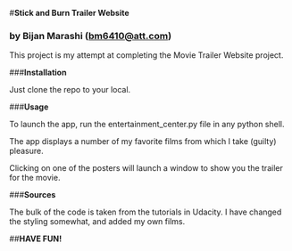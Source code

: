 #**Stick and Burn Trailer Website**
### by Bijan Marashi (bm6410@att.com)

This project is my attempt at completing the Movie Trailer Website project.


###**Installation**

Just clone the repo to your local.  

###**Usage**


To launch the app, run the entertainment_center.py file in any python shell.  

The app displays a number of my favorite films from which I take (guilty) pleasure. 

Clicking on one of the posters will launch a window to show you the trailer for the movie.

###**Sources**

The bulk of the code is taken from the tutorials in Udacity.  I have changed the styling somewhat, and added my own films.

##**HAVE FUN!**
